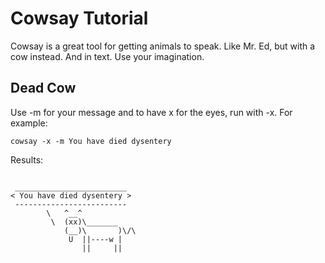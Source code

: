 # Cowsay Tutorial

Cowsay is a great tool for getting animals to speak.  Like Mr. Ed, but with a cow instead.  And in text.  Use your imagination.

## Dead Cow

Use -m for your message and to have x for the eyes, run with -x.  For example:

```shell
cowsay -x -m You have died dysentery
```

Results:

```shell

 _________________________
< You have died dysentery >
 -------------------------
        \   ^__^
         \  (xx)\_______
            (__)\       )\/\
             U  ||----w |
                ||     ||

```
